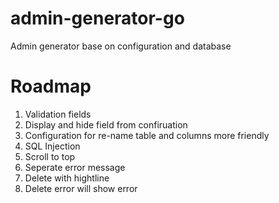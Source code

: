 # admin-generator-go
Admin generator base on configuration and database

# Roadmap
1. Validation fields
2. Display and hide field from confiruation
3. Configuration for re-name table and columns more friendly
4. SQL Injection
5. Scroll to top
6. Seperate error message
7. Delete with hightline
8. Delete error will show error
